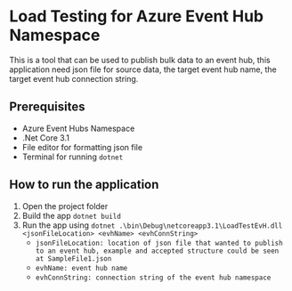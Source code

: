 ﻿# Load Testing for Azure Event Hub Namespace
This is a tool that can be used to publish bulk data to an event hub, this application need json file for source data, the target event hub name, the target event hub connection string.

## Prerequisites
- Azure Event Hubs Namespace
- .Net Core 3.1
- File editor for formatting json file
- Terminal for running `dotnet`

## How to run the application

1. Open the project folder
2. Build the app `dotnet build`
3. Run the app using `dotnet .\bin\Debug\netcoreapp3.1\LoadTestEvH.dll <jsonFileLocation> <evhName> <evhConnString>`
	- `jsonFileLocation: location of json file that wanted to publish to an event hub, example and accepted structure could be seen at SampleFile1.json`
	- `evhName: event hub name`
	- `evhConnString: connection string of the event hub namespace`
